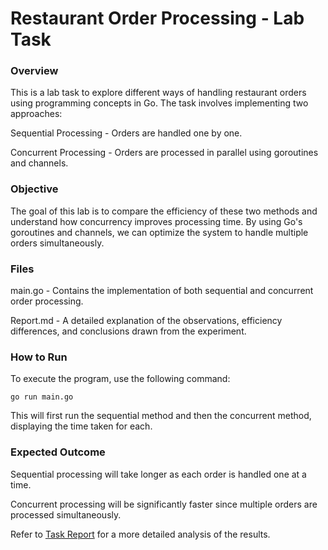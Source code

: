 # Restaurant Order Processing - Lab Task

### Overview

This is a lab task to explore different ways of handling restaurant orders using programming concepts in Go. The task involves implementing two approaches:

Sequential Processing - Orders are handled one by one.

Concurrent Processing - Orders are processed in parallel using goroutines and channels.

### Objective

The goal of this lab is to compare the efficiency of these two methods and understand how concurrency improves processing time. By using Go's goroutines and channels, we can optimize the system to handle multiple orders simultaneously.

### Files

main.go - Contains the implementation of both sequential and concurrent order processing.

Report.md - A detailed explanation of the observations, efficiency differences, and conclusions drawn from the experiment.

### How to Run

To execute the program, use the following command:

``` go run main.go ```

This will first run the sequential method and then the concurrent method, displaying the time taken for each.

### Expected Outcome

Sequential processing will take longer as each order is handled one at a time.

Concurrent processing will be significantly faster since multiple orders are processed simultaneously.

Refer to [Task Report](Report.md)
 for a more detailed analysis of the results.
